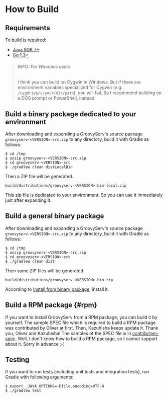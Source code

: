 # How to Build

## Requirements

To build is required:

* [Java SDK 7+](http://www.oracle.com/technetwork/java/javase/downloads)
* [Go 1.3+](http://golang.org/doc/install)


> ###### INFO: For Windows users
> I think you can build on Cygwin in Windows.
> But if there are environment variables specialized for Cygwin (e.g. `/cygdrive/c/your/dir/path`), you will fail.
> So I recommend building on a DOS prompt or PowerShell, instead.

## Build a binary package dedicated to your environment

After downloading and expanding a GroovyServ's source package `groovyserv-<VERSION>-src.zip` to any directory, build it with Gradle as follows:

```
$ cd /tmp
$ unzip groovyserv-<VERSION>-src.zip
$ cd groovyserv-<VERSION>-src
$ ./gradlew clean distLocalBin
```

Then a ZIP file will be generated.

```
build/distributions/groovyserv-<VERSION>-bin-local.zip
```

This zip file is dedicated to your environment.
So you can use it immediately just after expanding it.


## Build a general binary package

After downloading and expanding a GroovyServ's source package `groovyserv-<VERSION>-src.zip` to any directory, build it with Gradle as follows:

```
$ cd /tmp
$ unzip groovyserv-<VERSION>-src.zip
$ cd groovyserv-<VERSION>-src
$ ./gradlew clean dist
```

Then some ZIP files will be generated.

```
build/distributions/groovyserv-<VERSION>-bin.zip
```

According to [Install from binary package](howtoinstall.md#binary), install it.


## Build a RPM package {#rpm}

If you want to install GroovyServ from a RPM package, you can build it by yourself.
The sample SPEC file which is required to build a RPM package was contributed by Oliver at first.
Then, Kazuhisha keeps update it.
Thank you, Oliver and Kazuhisha!
The samples of the SPEC file is in [contrib/rpm-spec](https://github.com/kobo/groovyserv/tree/master/contrib/rpm).
Well, I don't know how to build a RPM package, so I cannot support about it.
Sorry in advance ;-)


## Testing

If you want to run tests (including unit tests and integration tests), run Gradle with following arguments:

```
$ export _JAVA_OPTIONS=-Dfile.encoding=UTF-8
$ ./gradlew test
```
